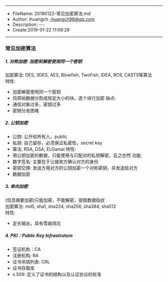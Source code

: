 ___
- FileName: 20190122-常见加密算法.md
- Author: ihuangch -huangch96@qq.com
- Description: ---
- Create:2019-01-22 11:09:29
___

### 常见加密算法
##### 1. 对称加密: 加密和解密使用同一个密钥
加密算法: DES, 3DES, AES, Blowfish, TwoFish, IDEA, RC6, CAST5等算法  
特性:
- 加密解密使用同一个密钥
- 将原始数据分割成规定大小的块，逐个进行加密
缺点:
- 通信对象过多，密钥过多
- 密钥分发困难

##### 2. 公钥加密
- 公钥: 公开给所有人，public
- 私钥: 自己留存，必须保证私密性，secret key
- 算法: RSA, DSA, ELGamal
特性:
- 用公钥加密的数据，只能使用与只配对的私钥解密，反之亦然
功能:
- 数字签名: 主要在于让接收方确认对方的身份
- 密钥交换: 发送方用对方的公钥加密一个对称密钥，并发送给对方
- 数据加密

##### 3. 单向加密
(信息摘要加密)只能加密，不能解密，提取数据指纹  
加密算法: md5, sha1, sha224, sha256, sha384, sha512  
特性:
- 定长输出，具有雪崩效应

##### 4. PKI：Public Key Infrastruture
- 签证机构：CA
- 注册机构: RA
- 证书吊销列表: CRL
- 证书存取库
- x.509: 定义了证书的结构以及认证协议的标准


